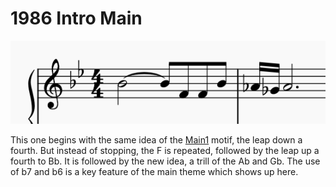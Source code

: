 # 1986 Intro Main

![alt text](1986IntroMain.png)

This one begins with the same idea of the [Main1](/motifs/1986-Main1.md) motif, the leap down a fourth. But instead of stopping, the F is repeated, followed by the leap up a fourth to Bb. It is followed by the new idea, a trill of the Ab and Gb. The use of b7 and b6 is a key feature of the main theme which shows up here.